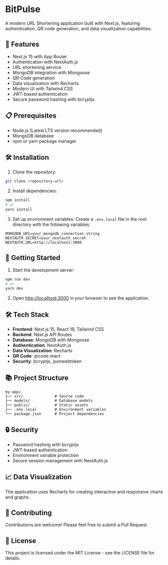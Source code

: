 # BitPulse

A modern URL Shortening application built with Next.js, featuring authentication, QR code generation, and data visualization capabilities.

## 🚀 Features

- Next.js 15 with App Router
- Authentication with NextAuth.js
- URL shortening service
- MongoDB integration with Mongoose
- QR Code generation
- Data visualization with Recharts
- Modern UI with Tailwind CSS
- JWT-based authentication
- Secure password hashing with bcryptjs

## 📋 Prerequisites

- Node.js (Latest LTS version recommended)
- MongoDB database
- npm or yarn package manager

## 🛠️ Installation

1. Clone the repository:
```bash
git clone <repository-url>
```

2. Install dependencies:
```bash
npm install
# or
yarn install
```

3. Set up environment variables:
Create a `.env.local` file in the root directory with the following variables:
```
MONGODB_URI=your_mongodb_connection_string
NEXTAUTH_SECRET=your_nextauth_secret
NEXTAUTH_URL=http://localhost:3000
```

## 🚀 Getting Started

1. Start the development server:
```bash
npm run dev
# or
yarn dev
```

2. Open [http://localhost:3000](http://localhost:3000) in your browser to see the application.


## 🛠️ Tech Stack

- **Frontend**: Next.js 15, React 19, Tailwind CSS
- **Backend**: Next.js API Routes
- **Database**: MongoDB with Mongoose
- **Authentication**: NextAuth.js
- **Data Visualization**: Recharts
- **QR Code**: qrcode.react
- **Security**: bcryptjs, jsonwebtoken

## 📚 Project Structure

```
my-app/
├── src/              # Source code
├── models/           # Database models
├── public/           # Static assets
├── .env.local        # Environment variables
└── package.json      # Project dependencies
```

## 🔒 Security

- Password hashing with bcryptjs
- JWT-based authentication
- Environment variable protection
- Secure session management with NextAuth.js

## 📈 Data Visualization

The application uses Recharts for creating interactive and responsive charts and graphs.

## 🤝 Contributing

Contributions are welcome! Please feel free to submit a Pull Request.

## 📝 License

This project is licensed under the MIT License - see the LICENSE file for details.
